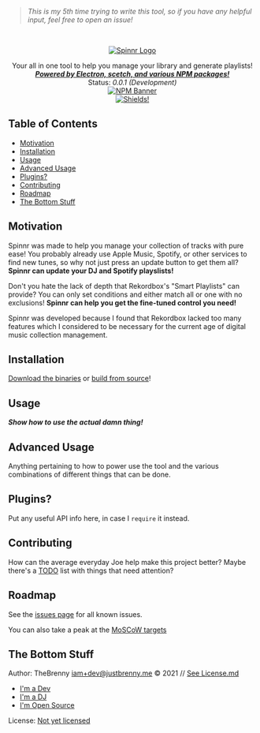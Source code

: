 > *This is my 5th time trying to write this tool, so if you have any helpful input, feel free to open an issue!*

<br />
<p align="center">
  <a href="thebrenny.github.io/spinnr"> <!-- Change the HREF to the link! -->
    <img src="/img/logo.png" alt="Spinnr Logo">
  </a>

  <p align="center">
    Your all in one tool to help you manage your library and generate playlists!
    <br />
    <a href="#"><strong><em>Powered by Electron, scetch, and various NPM packages!</em></strong></a>
	<br />
	Status: <em>0.0.1 (Development)</em>
	<br />
    <a href="https://nodei.co/npm/spinnr/"><img src="https://nodei.co/npm/spinnr.png" alt="NPM Banner"></a>
    <br />
    <!-- SHIELDS -->
    <a href="https://shields.io"><img src="https://img.shields.io/badge/under-development-red" alt="Shields!"></a>
  </p>
</p>

## Table of Contents

- [Motivation](#motivation)
- [Installation](#installation)
- [Usage](#usage)
- [Advanced Usage](#advanced-usage)
- [Plugins?](#plugins)
- [Contributing](#contributing)
- [Roadmap](#roadmap)
- [The Bottom Stuff](#the-bottom-stuff)

## Motivation

Spinnr was made to help you manage your collection of tracks with pure ease! You probably already use Apple Music, Spotify, or other services to find new tunes, so why not just press an update button to get them all? **Spinnr can update your DJ and Spotify playslists!**

Don't you hate the lack of depth that Rekordbox's "Smart Playlists" can provide? You can only set conditions and either match all or one with no exclusions! **Spinnr can help you get the fine-tuned control you need!**

Spinnr was developed because I found that Rekordbox lacked too many features which I considered to be necessary for the current age of digital music collection management.

## Installation

[Download the binaries](/releases) or [build from source](#contributing)!

## Usage

***Show how to use the actual damn thing!***

## Advanced Usage

Anything pertaining to how to power use the tool and the various combinations of different things that can be done.

## Plugins?

Put any useful API info here, in case I `require` it instead.

## Contributing

How can the average everyday Joe help make this project better? Maybe there's a [TODO](./docs/todo.md) list with things that need attention?

## Roadmap

See the [issues page](/issues) for all known issues.

You can also take a peak at the [MoSCoW targets](./docs/todo.md)

## The Bottom Stuff

Author: TheBrenny <iam+dev@justbrenny.me> © 2021 // [See License.md](./license.md)

- [I'm a Dev](https://justbrenny.me/dev)
- [I'm a DJ](https://justbrenny.me/dj)
- [I'm Open Source](https://github.com/TheBrenny/)

License: [Not yet licensed](https://choosealicense.com/)